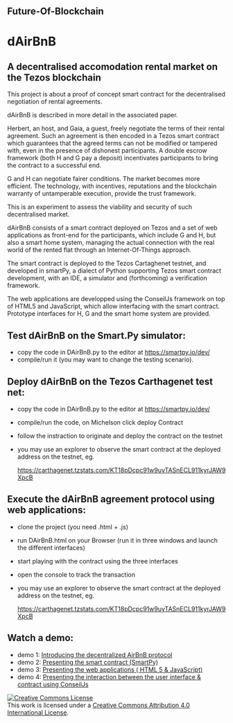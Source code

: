 ## Future-Of-Blockchain

#  dAirBnB
## A decentralised accomodation rental market on the Tezos blockchain



This project is about a proof of concept smart contract for the decentralised negotiation of rental agreements. 

dAirBnB is described in more detail in the associated paper. 

Herbert, an host, and Gaia, a guest, freely negotiate the terms of their rental agreement. Such an agreement is then encoded in a Tezos smart contract which guarantees that the agreed terms can not be modified or tampered with, even in the presence of dishonest participants. A double escrow framework (both H and G pay a deposit) incentivates participants to bring the contract to a successful end.

G and H can negotiate fairer conditions. The market becomes more efficient. The technology, with incentives, reputations and the blockchain warranty of untamperable execution, provide the trust framework.

This is an experiment to assess the viability and security of such decentralised market.

dAirBnB consists of a smart contract deployed on Tezos and a set of web applications as front-end for the participants, which include G and H, but also a smart home system, managing the actual connection with the real world of the rented flat through an Internet-Of-Things approach.

The smart contract is deployed to the Tezos Cartaghenet testnet, and developed in smartPy, a dialect of Python supporting Tezos smart contract development, with an IDE, a simulator and (forthcoming) a verification framework.

The web applications are developped using the ConseilJs framework on top of HTML5 and JavaScript, which allow interfacing with the smart contract. Prototype interfaces for H, G and the smart home system are provided. 

## Test dAirBnB on the Smart.Py simulator:
- copy the code in DAirBnB.py to the editor at https://smartpy.io/dev/ 
- compile/run it (you may want to change the testing scenario).

## Deploy dAirBnB on the Tezos Carthagenet test net:
- copy the code in DAirBnB.py to the editor at https://smartpy.io/dev/ 
- compile/run the code, on Michelson click deploy Contract
- follow the instraction to originate and deploy the contract on the testnet
- you may use an explorer to observe the smart contract at the deployed address on the testnet, eg.

  https://carthagenet.tzstats.com/KT18pDcpc91w9uyTASnECL911kyrJAW9XpcB


## Execute the dAirBnB agreement protocol using web applications:
- clone the project (you need .html + .js)
- run DAirBnB.html on your Browser (run it in three windows and launch the different interfaces)
- start playing with the contract using the three interfaces
- open the console to track the transaction
- you may use an explorer to observe the smart contract at the deployed address on the testnet, eg.

  https://carthagenet.tzstats.com/KT18pDcpc91w9uyTASnECL911kyrJAW9XpcB

## Watch a demo: 
 - demo 1: <a  href="http://www.cs.stir.ac/~abb/video_1.mp4" target ="_">Introducing the decentralized AirBnB protocol </a>
 - demo 2: <a  href="http://www.cs.stir.ac/~abb/video_2.mp4" target ="_">Presenting the smart contract (SmartPy)</a>
 - demo 3: <a  href="http://www.cs.stir.ac/~abb/video_3.mp4" target ="_">Presenting the web applications ( HTML 5 & JavaScript)</a>
 - demo 4: <a  href="http://www.cs.stir.ac/~abb/video_4.mp4" target ="_">Presenting the interaction between the user interface & contract using ConseilJs </a>


<a rel="license" href="http://creativecommons.org/licenses/by/4.0/"><img alt="Creative Commons License" style="border-width:0" src="https://i.creativecommons.org/l/by/4.0/88x31.png" /></a><br />This work is licensed under a <a rel="license" href="http://creativecommons.org/licenses/by/4.0/">Creative Commons Attribution 4.0 International License</a>.
